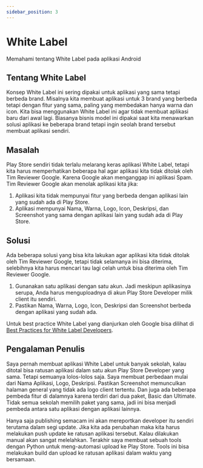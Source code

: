 ```yaml
---
sidebar_position: 3
---
```


# White Label

Memahami tentang White Label pada aplikasi Android

## Tentang White Label

Konsep White Label ini sering dipakai untuk aplikasi yang sama tetapi berbeda brand. Misalnya kita membuat aplikasi untuk 3 brand yang berbeda tetapi dengan fitur yang sama, paling yang membedakan hanya warna dan icon. Kita bisa menggunakan White Label ini agar tidak membuat aplikasi baru dari awal lagi. Biasanya bisnis model ini dipakai saat kita menawarkan solusi aplikasi ke beberapa brand tetapi ingin seolah brand tersebut membuat aplikasi sendiri.

## Masalah

Play Store sendiri tidak terlalu melarang keras aplikasi White Label, tetapi kita harus memperhatikan beberapa hal agar aplikasi kita tidak ditolak oleh Tim Reviewer Google. Karena Google akan menganggap ini aplikasi Spam.
Tim Reviewer Google akan menolak aplikasi kita jika:
1. Aplikasi kita tidak mempunyai fitur yang berbeda dengan aplikasi lain yang sudah ada di Play Store.
2. Aplikasi mempunyai Nama, Warna, Logo, Icon, Deskripsi, dan Screenshot yang sama dengan aplikasi lain yang sudah ada di Play Store.

## Solusi

Ada beberapa solusi yang bisa kita lakukan agar aplikasi kita tidak ditolak oleh Tim Reviewer Google, tetapi tidak selamanya ini bisa diterima, selebihnya kita harus mencari tau lagi celah untuk bisa diterima oleh Tim Reviewer Google.
1. Gunanakan satu aplikasi dengan satu akun. Jadi meskipun aplikasinya serupa, Anda harus menguploadnya di akun Play Store Developer milik client itu sendiri.
2. Pastikan Nama, Warna, Logo, Icon, Deskripsi dan Screenshot berbeda dengan aplikasi yang sudah ada.

Untuk best practice White Label yang dianjurkan oleh Google bisa dilihat di [Best Practices for White Label Developers](https://support.google.com/googleplay/android-developer/answer/15884185?hl=en).

## Pengalaman Penulis

Saya pernah membuat aplikasi White Label untuk banyak sekolah, kalau ditotal bisa ratusan aplikasi dalam satu akun Play Store Developer yang sama. Tetapi semuanya lolos-lolos saja. Saya membuat perbedaan mulai dari Nama Aplikasi, Logo, Deskripsi. Pastikan Screenshot memunculkan halaman general yang tidak ada logo client tertentu. Dan juga ada beberapa pembeda fitur di dalamnya karena terdiri dari dua paket, Basic dan Ultimate. Tidak semua sekolah memilih paket yang sama, jadi ini bisa menjadi pembeda antara satu aplikasi dengan aplikasi lainnya.

Hanya saja publishing semacam ini akan mereportkan developer itu sendiri terutama dalam segi update. Jika kita ada perubahan maka kita harus melakukan push update ke ratusan aplikasi tersebut. Kalau dilakukan manual akan sangat melelahkan. Terakhir saya membuat sebuah tools dengan Python untuk meng-automasi upload ke Play Store. Tools ini bisa melakukan build dan upload ke ratusan aplikasi dalam waktu yang bersamaan.